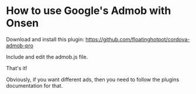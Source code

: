 # How to use Google's Admob with Onsen

Download and install this plugin:  https://github.com/floatinghotpot/cordova-admob-pro

Include and edit the admob.js file.

That's it!

Obviously, if you want different ads, then you need to follow the plugins documentation for that.

